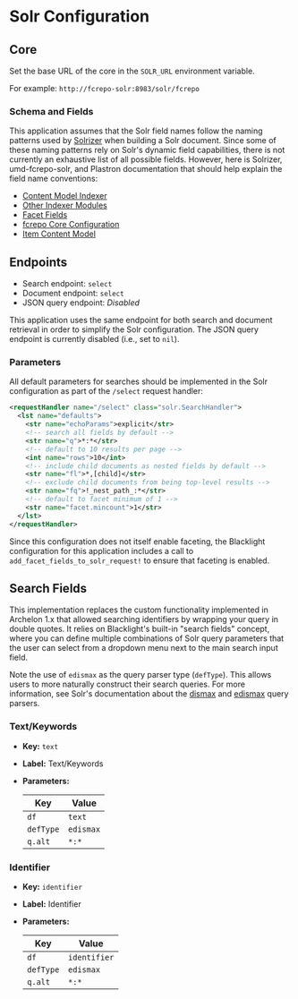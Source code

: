 # Solr Configuration

## Core

Set the base URL of the core in the `SOLR_URL` environment variable.

For example: `http://fcrepo-solr:8983/solr/fcrepo`

### Schema and Fields

This application assumes that the Solr field names follow the naming
patterns used by [Solrizer] when building a Solr document. Since some of
these naming patterns rely on Solr's dynamic field capabilities, there
is not currently an exhaustive list of all possible fields. However,
here is Solrizer, umd-fcrepo-solr, and Plastron documentation that
should help explain the field name conventions:

* [Content Model Indexer]
* [Other Indexer Modules]
* [Facet Fields]
* [fcrepo Core Configuration]
* [Item Content Model]

## Endpoints

* Search endpoint: `select`
* Document endpoint: `select`
* JSON query endpoint: _Disabled_

This application uses the same endpoint for both search and document
retrieval in order to simplify the Solr configuration. The JSON query
endpoint is currently disabled (i.e., set to `nil`).

### Parameters

All default parameters for searches should be implemented in the Solr
configuration as part of the `/select` request handler:

```xml
<requestHandler name="/select" class="solr.SearchHandler">
  <lst name="defaults">
    <str name="echoParams">explicit</str>
    <!-- search all fields by default -->
    <str name="q">*:*</str>
    <!-- default to 10 results per page -->
    <int name="rows">10</int>
    <!-- include child documents as nested fields by default -->
    <str name="fl">*,[child]</str>
    <!-- exclude child documents from being top-level results -->
    <str name="fq">!_nest_path_:*</str>
    <!-- default to facet minimum of 1 -->
    <str name="facet.mincount">1</str>
  </lst>
</requestHandler>
```

Since this configuration does not itself enable faceting, the Blacklight
configuration for this application includes a call to `add_facet_fields_to_solr_request!` to ensure that faceting is enabled.

## Search Fields

This implementation replaces the custom functionality implemented in
Archelon 1.x that allowed searching identifiers by wrapping your query
in double quotes. It relies on Blacklight's built-in "search fields"
concept, where you can define multiple combinations of Solr query
parameters that the user can select from a dropdown menu next to the
main search input field.

Note the use of `edismax` as the query parser type (`defType`). This
allows users to more naturally construct their search queries. For more
information, see Solr's documentation about the [dismax] and [edismax]
query parsers.

### Text/Keywords

* **Key:** `text`
* **Label:** Text/Keywords
* **Parameters:**

  | Key       | Value     |
  |-----------|-----------|
  | `df`      | `text`    |
  | `defType` | `edismax` |
  | `q.alt`   | `*:*`     |

### Identifier

* **Key:** `identifier`
* **Label:** Identifier
* **Parameters:**

  | Key       | Value        |
  |-----------|--------------|
  | `df`      | `identifier` |
  | `defType` | `edismax`    |
  | `q.alt`   | `*:*`        |


[Solrizer]: https://github.com/umd-lib/solrizer
[Content Model Indexer]: https://umd-lib.github.io/solrizer/solrizer/indexers/content_model.html
[Other Indexer Modules]: https://umd-lib.github.io/solrizer/solrizer/indexers.html
[Facet Fields]: https://umd-lib.github.io/solrizer/solrizer/faceters.html
[fcrepo Core Configuration]: https://github.com/umd-lib/umd-fcrepo-solr/tree/main/fcrepo/core/conf
[Item Content Model]: https://github.com/umd-lib/plastron/blob/4.5.1/plastron-models/src/plastron/models/umd.py#L31
[dismax]: https://solr.apache.org/guide/solr/latest/query-guide/dismax-query-parser.html
[edismax]: https://solr.apache.org/guide/solr/latest/query-guide/edismax-query-parser.html
